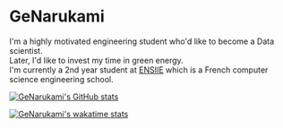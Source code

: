 # GeNarukami

I'm a highly motivated engineering student who'd like to become a Data scientist.
</br>
Later, I'd like to invest my time in green energy.
</br>
I'm currently a 2nd year student at [ENSIIE](https://www.ensiie.fr/) which is a French computer science engineering school.

[![GeNarukami's GitHub stats](https://github-readme-stats.vercel.app/api?username=GeNarukami&bg_color=30,e96443,904e95&title_color=fff&text_color=fff)](https://github.com/anuraghazra/github-readme-stats)

[![GeNarukami's wakatime stats](https://github-readme-stats.vercel.app/api/wakatime?username=GeNarukami&layout=compact)](https://github.com/anuraghazra/github-readme-stats)
